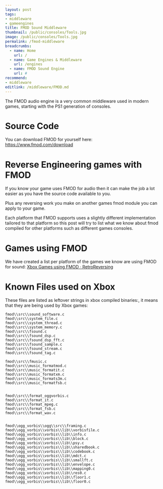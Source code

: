 ```yaml
---
layout: post
tags: 
- middleware
- gameengines
title: FMOD Sound Middleware
thumbnail: /public/consoles/Tools.jpg
image: /public/consoles/Tools.jpg
permalink: /fmod-middleware
breadcrumbs:
  - name: Home
    url: /
  - name: Game Engines & Middleware
    url: /engines
  - name: FMOD Sound Engine
    url: #
recommend:
- middleware
editlink: /middleware/FMOD.md
---
```


The FMOD audio engine is a very common middleware used in modern games, starting with the PS1 generation of consoles.

# Source Code
You can download FMOD for yourself here: https://www.fmod.com/download 

# Reverse Engineering games with FMOD
If you know your game uses FMOD for audio then it can make the job a lot easier as you have the source code available to you. 

Plus any reversing work you make on another games fmod module you can apply to your game.

Each platform that FMOD supports uses a slightly different implementation tailored to that platform so this post will try to list what we know about fmod compiled for other platforms such as different games consoles.

# Games using FMOD
We have created a list per platform of the games we know are using FMOD for sound:
[Xbox Games using FMOD · RetroReversing](https://www.retroreversing.com/xbox-game-engines#fmod-sound-and-music-middleware)

# Known Files used on Xbox
These files are listed as leftover strings in xbox compiled binaries:, it means that they are being used by Xbox games:
```
fmod\\src\\sound_software.c
fmod\\src\\system_file.c
fmod\\src\\system_thread.c
fmod\\src\\system_memory.c
fmod\\src\\fsound.c
fmod\\src\\fsound_dsp.c
fmod\\src\\fsound_dsp_fft.c
fmod\\src\\fsound_sample.c
fmod\\src\\fsound_stream.c
fmod\\src\\fsound_tag.c

fmod\\src\\fmusic.c
fmod\\src\\music_formatmod.c
fmod\\src\\music_formatit.c
fmod\\src\\music_formatxm.c
fmod\\src\\music_formats3m.c
fmod\\src\\music_formatfsb.c


fmod\\src\\format_oggvorbis.c
fmod\\src\\format_it.c
fmod\\src\\format_mpeg.c
fmod\\src\\format_fsb.c
fmod\\src\\format_wav.c


fmod\\ogg_vorbis\\ogg\\src\\framing.c
fmod\\ogg_vorbis\\vorbis\\lib\\vorbisfile.c
fmod\\ogg_vorbis\\vorbis\\lib\\info.c
fmod\\ogg_vorbis\\vorbis\\lib\\block.c
fmod\\ogg_vorbis\\vorbis\\lib\\psy.c
fmod\\ogg_vorbis\\vorbis\\lib\\sharedbook.c
fmod\\ogg_vorbis\\vorbis\\lib\\codebook.c
fmod\\ogg_vorbis\\vorbis\\lib\\mdct.c
fmod\\ogg_vorbis\\vorbis\\lib\\smallft.c
fmod\\ogg_vorbis\\vorbis\\lib\\envelope.c
fmod\\ogg_vorbis\\vorbis\\lib\\mapping0.c
fmod\\ogg_vorbis\\vorbis\\lib\\res0.c
fmod\\ogg_vorbis\\vorbis\\lib\\floor1.c
fmod\\ogg_vorbis\\vorbis\\lib\\floor0.c
```
